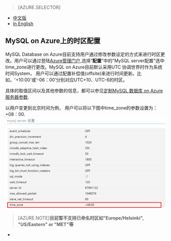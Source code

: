 <properties linkid="" urlDisplayName="" pageTitle="MySQL on Azure上的时区配置 - Azure 微软云" metaKeywords="Azure 云,技术文档,文档与资源,MySQL,数据库,入门指南,Azure MySQL, MySQL PaaS,Azure MySQL PaaS, Azure MySQL Service, Azure RDS" description="在MySQL on Azure上如何配置时区" metaCanonical="" services="MySQL" documentationCenter="Services" title="" authors="" solutions="" manager="" editor="" />  

<tags ms.service="mysql" ms.date="04/25/2016" wacn.date="04/25/2016"/>

> [AZURE.SELECTOR]
- [中文版](/documentation/articles/mysql-database-timezone-config)
- [In English](/documentation/articles/mysql-database-enus-timezone-config)

## MySQL on Azure上的时区配置

MySQL Database on Azure目前支持用户通过修改参数设定的方式来进行时区更改。用户可以通过登陆[Azure管理门户](https://manage.windowsazure.cn),选择“**配置**”中的"MySQL server配置"选中time_zone进行更改。MySQL on Azure目前默认采用UTC 协调世界时作为系统时间System， 用户可以通过配置补偿值(offsite)来进行时间更新。比如，'+10:00'或‘-06：00’分别对应UTC+10、UTC-6的时区。

具体的取值区间以及其他参数的信息，都可以参见[定制MySQL 数据库 on Azure服务器参数](/documentation/articles/mysql-database-advanced-settings).

以用户变更到北京时间为例， 用户可以将以下图中time_zone的参数设置为：+08：00.
![北京时间设置](./media/mysql-database-timezone-config/time_zone.png)

>[AZURE.NOTE]**目前暂不支持已命名时区如"Europe/Helsinki", "US/Eastern" or "MET"等**
*





